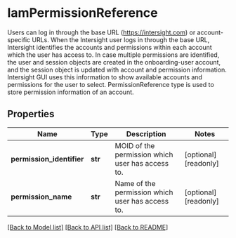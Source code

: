 # IamPermissionReference

Users can log in through the base URL (https://intersight.com) or account-specific URLs. When the Intersight user logs in through the base URL, Intersight identifies the accounts and permissions within each account which the user has access to. In case multiple permissions are identified, the user and session objects are created in the onboarding-user account, and the session object is updated with account and permission information. Intersight GUI uses this information to show available accounts and permissions for the user to select. PermissionReference type is used to store permission information of an account. 
## Properties
Name | Type | Description | Notes
------------ | ------------- | ------------- | -------------
**permission_identifier** | **str** | MOID of the permission which user has access to.   | [optional] [readonly] 
**permission_name** | **str** | Name of the permission which user has access to.    | [optional] [readonly] 

[[Back to Model list]](../README.md#documentation-for-models) [[Back to API list]](../README.md#documentation-for-api-endpoints) [[Back to README]](../README.md)


